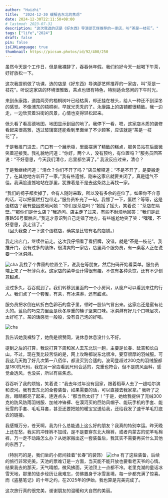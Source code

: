 ```yaml
---
author: "Huizhi"
title:  "2024-12-30 缓解去东北的焦虑" 
date: 2024-12-30T22:11:50+08:00 
# lastmod: 2023-07-31
description: "这次我选的店是《好东西》导演邵艺辉推荐的一家店，叫“茶是一枝花”。"
tags: ["life","2024"]
draft: false
pin: false
isCJKLanguage: true
thumbnail: https://picsum.photos/id/92/400/250
---
```

虽然今天是个工作日，但是我裸辞了，吞吞休年假。我们约好今天一起喝下午茶，好好放松一下。

这次我提前做了功课，选的店是《好东西》导演邵艺辉推荐的一家店，叫“茶是一枝花”。听说这家店的环境很雅致，茶点也很有特色，特别适合悠闲的下午时光。

来到永康路，道路两旁的梧桐树叶已经枯黄，却还挂在枝头，给人一种还不到深冬的感觉。不像浦东的梧桐树，早就光秃秃的了。永康路上的店铺都很精致。我一边走，一边欣赏着沿街的风景，心情也变得轻松起来。

低头看了看高德地图，地图显示到目的地了。我停下一看，嗯，这家店木质的装修看起来很高雅，透过玻璃窗还能看到里面坐了不少顾客，应该就是“茶是一枝花”了。

于是我推门进去，门口有一个展示柜，里面摆满了精致的糕点，服务员站在后面微笑着迎接我。我礼貌地问道：“你好，两个人，没有预约，有位置吗？”服务员回答说：“不好意思，今天我们清仓，店里都坐满了。” 我没反应过来，清仓？

于是我继续问道：“清仓？你们不开了吗？”店员解释道：“不是不开了，是要搬走了，在其他地方新开了一家。”我有些遗憾，刚来这家店就要关闭了，真是运气不佳。我满脸遗憾地站在那里，犹豫着是不是去这条路上再找一家。

“我们的椅子都卖掉了，会有人随时来取，所以没有多余的座位了。如果你不介意的话，可以把蛋糕打包带走。”服务员补充了一句。我愣了一下，蛋糕？等等，这是蛋糕店？我有些困惑地问她：“你们是茶店吗？”她摇了摇头，笑着说：“茶店在隔壁。”“那你们是什么店？”我追问。店主走了过来，有些不耐烦地回答：“我们是武康路56号蛋糕店。”我这才意识到自己走错了地方，有些尴尬地笑了笑：“嘿嘿，不好意思，我走错了。”  
（回头我查了一下这个蛋糕店，确实是比较有名的店铺。）

我走出店门，继续往前走。这次我仔细看了看招牌，没错，就是“茶是一枝花”。我推开门，没有过多的装饰，很清爽的一家店，店里两个服务员，有一桌客人正在说要一个冰淇淋。

![cha](/img/20241230/1.png)
我找了个靠窗的位置坐下，说我在等朋友，然后扫码开始看菜单。服务员端上来了一杯薄荷水。这家店的菜单设计得很有趣，不仅有各种茶饮，还有不少创意甜点。

没过多久，吞吞就到了。我们转移到里面的一个小房间，从窗户可以看到来往的行人。我们点了一个套餐，有茶，有冰淇淋，还有甜点。

服务员把水倒在转折白色卵石的盘子里，顿时一股仙气冒出来。这家店还是蛮有花头的。蓝色的巧克力里面是秋冬厚重的榛子坚果口味。冰淇淋有好几个口味层次，太好吃了。茶的话感觉一般般，没有自己泡的好喝。

![cha](/img/20241230/3.png)

我告诉她我裸辞了，她倒是很赞同，说休息休息没什么不好。

提到之后的打算，我说打算下周和家人去东北玩一趟，主要是长春、延吉和长白山。不过，现在我比较苦恼的是，网上攻略都说东北很冷，要穿很厚的羽绒服。可我这几天跑了好几次第一八佰伴，都没买到合适的。波司登超过200克的羽绒服都是180的尺码，我在另一家店看到尺码合适的，克重也符合，但不是防风面料，感觉会透风，也没买，所以有些焦虑。

吞吞听了我的烦恼，笑着说：“我去年过年没有回家，跟着稻草人去了一趟哈尔滨和漠河。我有去东北的全套装备，如果需要的话，可以直接去我家拿。” 我听了之后，眼睛都亮了起来，连连点头：“那当然太好了！”于是，她给我提供了充绒300克的防风防雨羽绒服、加绒冲锋裤、在漠河买的巨防风帽子、能玩手机的手套、能玩雪的手套、毛毛耳套，甚至还要把她的暖宝宝送给我，还给我发了速干羊毛打底衣的链接。

我感慨万分，苍天啊，我为什么总能遇上这么好的朋友？我真的特别幸运。昨天晚上还在愁，我买的冲锋裤不加绒，是不是要穿东北大棉裤，或者内蒙古的驼羊毛棉裤，万一走不动路怎么办？从她家搬出这一套装备后，我其实不需要再买什么其他的东西了。

（特别巧的是，我们坐的小房间挂着“长春”的装饰）
![cha](/img/20241230/2.png)
有了这些装备，后续的旅行非常完美。天池的票难订是一方面，当天能不能开放也要看老天爷的心情。结果我去的那天，天气晴朗，微风拂面，天池顶上一点都不冷。老里克湖的童话冰雪天地，那里的徒步经历让我难忘，仿佛置身于冰雪圣境，每一步都充满了惊喜。而《盗墓笔记》的十年之约，在2025年的伊始，我也算是完美完成了。

这次旅行真的很完美，谢谢朋友的温暖和大自然的美丽。
